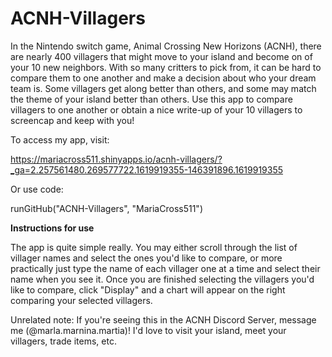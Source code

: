 # ACNH-Villagers
In the Nintendo switch game, Animal Crossing New Horizons (ACNH), there are nearly 400 villagers that might move to your island and become on of your 10 new neighbors. With so many critters to pick from, it can be hard to compare them to one another and make a decision about who your dream team is. Some villagers get along better than others, and some may match the theme of your island better than others. Use this app to compare villagers to one another or obtain a nice write-up of your 10 villagers to screencap and keep with you!

To access my app, visit:

https://mariacross511.shinyapps.io/acnh-villagers/?_ga=2.257561480.269577722.1619919355-146391896.1619919355

Or use code:

runGitHub("ACNH-Villagers", "MariaCross511")


**Instructions for use**

The app is quite simple really. You may either scroll through the list of villager names and select the ones you'd like to compare, or more practically just type the name of each villager one at a time and select their name when you see it. Once you are finished selecting the villagers you'd like to compare, click "Display" and a chart will appear on the right comparing your selected villagers. 

Unrelated note: If you're seeing this in the ACNH Discord Server, message me (@marla.marnina.martia)! I'd love to visit your island, meet your villagers, trade items, etc.
